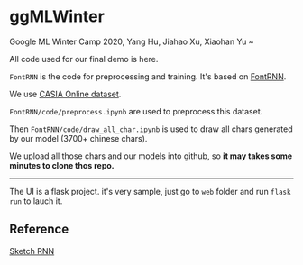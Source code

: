 # ggMLWinter

Google ML Winter Camp 2020, Yang Hu, Jiahao Xu, Xiaohan Yu ~

All code used for our final demo is here.

`FontRNN` is the code for preprocessing and training. It's based on [FontRNN](https://github.com/ShusenTang/FontRNN).

We use [CASIA Online dataset](http://www.nlpr.ia.ac.cn/databases/handwriting/Home.html).

`FontRNN/code/preprocess.ipynb` are used to preprocess this dataset.

Then `FontRNN/code/draw_all_char.ipynb` is used to draw all chars generated by our model (3700+ chinese chars).

We upload all those chars and our models into github, so **it may takes some minutes to clone thos repo.**

---

The UI is a flask project. it's very sample, just go to `web` folder and run `flask run` to lauch it.

## Reference

[Sketch RNN](https://github.com/tensorflow/magenta/tree/master/magenta/models/sketch_rnn)
